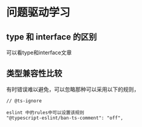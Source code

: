 # 问题驱动学习



## type 和 interface 的区别

可以看type和interface文章



## 类型兼容性比较



有时错误难以避免，可以忽略那种可以采用以下的规则，

```
// @ts-ignore

eslint 中的rules中可以设置该规则
"@typescript-eslint/ban-ts-comment": "off",

```

